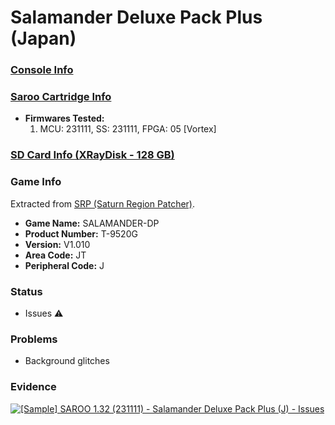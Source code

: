 # Salamander Deluxe Pack Plus (Japan)

### [Console Info](../../../../../Info/Consoles/VA13/README.md)

### [Saroo Cartridge Info](../../../../../Info/Cartridges/RetroGameParadiseStore/1.32F/README.md)

- <b>Firmwares Tested:</b>
  1. MCU: 231111, SS: 231111, FPGA: 05 [Vortex]

### [SD Card Info (XRayDisk - 128 GB)](../../../../../Info/SdCards/XRayDisk/128GB/fat32/README.md)

### Game Info

Extracted from [SRP (Saturn Region Patcher)](https://segaxtreme.net/resources/saturn-region-patcher.81/download).

- <b>Game Name:</b> SALAMANDER-DP
- <b>Product Number:</b> T-9520G
- <b>Version:</b> V1.010
- <b>Area Code:</b> JT
- <b>Peripheral Code:</b> J

### Status

- Issues :warning:

### Problems

- Background glitches

### Evidence

[![[Sample] SAROO 1.32 (231111) - Salamander Deluxe Pack Plus (J) - Issues](https://img.youtube.com/vi/rxZBjpZCnbI/0.jpg)](https://www.youtube.com/watch?v=rxZBjpZCnbI)
